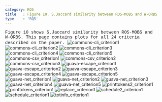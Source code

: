 ```yaml
---
category: RQ5
title   : Figure 10. S.Jaccard similarity between ROS-MOBS and W-ORBS
type    : 'RQ5'
---
```


<span style="font-family:Courier;">
Figure 10 shows S.Jaccard similarity between ROS-MOBS and W-ORBS.
This page contains plots for all 24 criteria described on the paper.
</span>

<link href="style.css" rel="stylesheet">

<img alt="commons-cli_criterion1" src="images/jaccard_commons-cli_criterion1.png" class="center"/>
<img alt="commons-cli_criterion2" src="images/jaccard_commons-cli_criterion2.png" class="center"/>
<img alt="commons-cli_criterion3" src="images/jaccard_commons-cli_criterion3.png" class="center"/>
<img alt="commons-cli_criterion4" src="images/jaccard_commons-cli_criterion4.png" class="center"/>
<img alt="commons-cli_criterion5" src="images/jaccard_commons-cli_criterion5.png" class="center"/>
<img alt="commons-csv_criterion1" src="images/jaccard_commons-csv_criterion1.png" class="center"/>
<img alt="commons-csv_criterion2" src="images/jaccard_commons-csv_criterion2.png" class="center"/>
<img alt="commons-csv_criterion3" src="images/jaccard_commons-csv_criterion3.png" class="center"/>
<img alt="guava-escape_criterion1" src="images/jaccard_guava-escape_criterion1.png" class="center"/>
<img alt="guava-escape_criterion2" src="images/jaccard_guava-escape_criterion2.png" class="center"/>
<img alt="guava-escape_criterion3" src="images/jaccard_guava-escape_criterion3.png" class="center"/>
<img alt="guava-escape_criterion4" src="images/jaccard_guava-escape_criterion4.png" class="center"/>
<img alt="guava-escape_criterion5" src="images/jaccard_guava-escape_criterion5.png" class="center"/>
<img alt="guava-net_criterion1" src="images/jaccard_guava-net_criterion1.png" class="center"/>
<img alt="guava-net_criterion2" src="images/jaccard_guava-net_criterion2.png" class="center"/>
<img alt="guava-net_criterion3" src="images/jaccard_guava-net_criterion3.png" class="center"/>
<img alt="guava-net_criterion4" src="images/jaccard_guava-net_criterion4.png" class="center"/>
<img alt="guava-net_criterion5" src="images/jaccard_guava-net_criterion5.png" class="center"/>
<img alt="printtokens2_criterion1" src="images/jaccard_printtokens2.png" class="center"/>
<img alt="printtokens_criterion1" src="images/jaccard_printtokens.png" class="center"/>
<img alt="replace_criterion1" src="images/jaccard_replace.png" class="center"/>
<img alt="schedule2_criterion1" src="images/jaccard_schedule2.png" class="center"/>
<img alt="schedule_criterion1" src="images/jaccard_schedule.png" class="center"/>
<img alt="totinfo_criterion1" src="images/jaccard_totinfo.png" class="center"/>